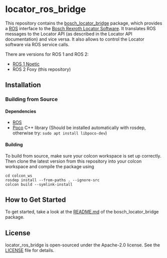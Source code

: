 # locator_ros_bridge

This repository contains the [bosch_locator_bridge](bosch_locator_bridge) package, which provides a [ROS] interface to the [Bosch Rexroth Locator Software].
It translates ROS messages to the Locator API (as described in the Locator API documentation) and vice versa.
It also allows to control the Locator software via ROS service calls.

There are versions for ROS 1 and ROS 2:
* [ROS 1 Noetic](../../tree/noetic)
* ROS 2 Foxy (this repository)

## Installation

### Building from Source

#### Dependencies

- [ROS]
- [Poco] C++ library (Should be installed automatically with rosdep, otherwise try: ```sudo apt install libpoco-dev```)

#### Building

To build from source, make sure your colcon workspace is set up correctly. Then clone the latest version from this repository into your colcon workspace and compile the package using

    cd colcon_ws
    rosdep install --from-paths . --ignore-src
    colcon build --symlink-install

## How to Get Started

To get started, take a look at the [README.md](bosch_locator_bridge/README.md) of the bosch_locator_bridge package.

## License

locator_ros_bridge is open-sourced under the Apache-2.0 license. See the [LICENSE](LICENSE) file for details.


[ROS]: https://www.ros.org/
[Poco]: https://pocoproject.org/
[Bosch Rexroth Locator Software]: https://www.boschrexroth.com/en/xc/products/product-groups/components-for-mobile-robotics/index
